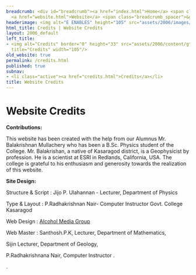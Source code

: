 ```yaml
---
breadcrumb: <div id="breadcrumb"><a href="index.html">Home</a> <span class="breadcrumb_spacer">&gt;</span>
  <a href="website.html">Website</a> <span class="breadcrumb_spacer">&gt;</span> <strong>Credits</strong></div>
headerimage: <img alt="E ENABLES" height="105" src="assets/2006/images/banners/credits.jpg" width="472"/>
html_title: Credits | Website Credits
layout: 2006_default
left_title:
- <img alt="Credits" border="0" height="33" src="assets/2006/content/gt/2131ed63839fb6da9374b5cc6d381eb0.png"
  title="Credits" width="105"/>
old_website: true
permalink: /credits.html
published: true
subnav:
- <li class="active"><a href="credits.html">Credits</a></li>
title: Website Credits
---
```


# Website Credits

**Contributions:**

This website has been created with the help from our Alumnus Mr. Balakrishnan
Mullachery who has been a B.Sc. Physics student of the College. Mr.
Balakrishan, a native of Kasaragod district, is a Geophysicist by profession.
He is a scientist at ESRI in Redlands, California, USA. The college is
grateful to his enthusiasm and generosity towards the realization of this
website.

**Site Design:**

Structure & Script : Jijo P. Ulahannan - Lecturer, Department of Physics

Type & Layout : P.Radhakrishnan Nair- Computer Instructor Govt. College
Kasaragod

Web Design : [Alcohol Media Group  
](http://www.alcoholindia.com/)

Web Master : Santhosh.P.K, Lecturer, Department of Mathematics,

Sijin Lecturer, Department of Geology,

P.Radhakrishnana Nair, Computer Instructor .

.